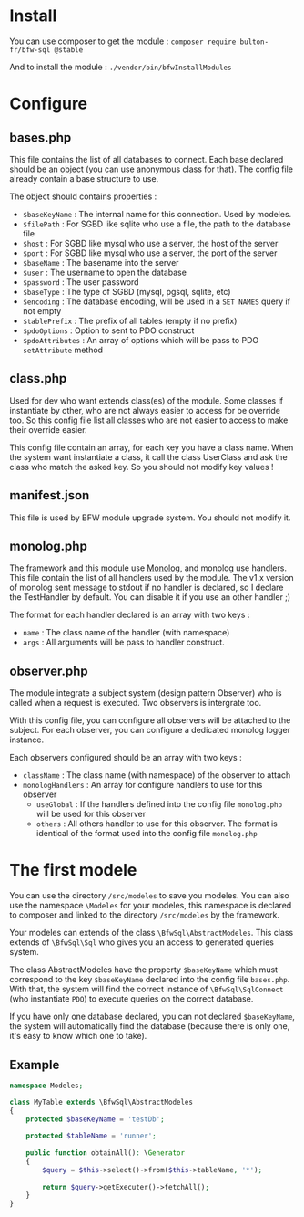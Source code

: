 # Install

You can use composer to get the module : `composer require bulton-fr/bfw-sql @stable`

And to install the module : `./vendor/bin/bfwInstallModules`

# Configure

## bases.php

This file contains the list of all databases to connect.
Each base declared should be an object (you can use anonymous class for that).
The config file already contain a base structure to use.

The object should contains properties :
* `$baseKeyName` : The internal name for this connection. Used by modeles.
* `$filePath` : For SGBD like sqlite who use a file, the path to the database file
* `$host` : For SGBD like mysql who use a server, the host of the server
* `$port` : For SGBD like mysql who use a server, the port of the server
* `$baseName` : The basename into the server
* `$user` : The username to open the database
* `$password` : The user password
* `$baseType` : The type of SGBD (mysql, pgsql, sqlite, etc)
* `$encoding` : The database encoding, will be used in a `SET NAMES` query if not empty
* `$tablePrefix` : The prefix of all tables (empty if no prefix)
* `$pdoOptions` : Option to sent to PDO construct
* `$pdoAttributes` : An array of options which will be pass to PDO `setAttribute` method

## class.php

Used for dev who want extends class(es) of the module.
Some classes if instantiate by other, who are not always easier to access for be override too.
So this config file list all classes who are not easier to access to make their override easier.

This config file contain an array, for each key you have a class name.
When the system want instantiate a class, it call the class UserClass and ask the class who match the asked key.
So you should not modify key values !

## manifest.json

This file is used by BFW module upgrade system. You should not modify it.

## monolog.php

The framework and this module use [Monolog](https://github.com/Seldaek/monolog), and monolog use handlers.
This file contain the list of all handlers used by the module.
The v1.x version of monolog sent message to stdout if no handler is declared, so I declare the TestHandler by default.
You can disable it if you use an other handler ;)

The format for each handler declared is an array with two keys :
* `name` : The class name of the handler (with namespace)
* `args` : All arguments will be pass to handler construct.

## observer.php

The module integrate a subject system (design pattern Observer) who is called when a request is executed. Two observers is intergrate too.

With this config file, you can configure all observers will be attached to the subject.
For each observer, you can configure a dedicated monolog logger instance.

Each observers configured should be an array with two keys :
* `className` : The class name (with namespace) of the observer to attach
* `monologHandlers` : An array for configure handlers to use for this observer
  * `useGlobal` : If the handlers defined into the config file `monolog.php` will be used for this observer
  * `others` : All others handler to use for this observer.
The format is identical of the format used into the config file `monolog.php`

# The first modele

You can use the directory `/src/modeles` to save you modeles.
You can also use the namespace `\Modeles` for your modeles, this namespace is declared to composer and linked to the directory `/src/modeles` by the framework.

Your modeles can extends of the class `\BfwSql\AbstractModeles`.
This class extends of `\BfwSql\Sql` who gives you an access to generated queries system.

The class AbstractModeles have the property `$baseKeyName` which must correspond to the key `$baseKeyName` declared into the config file `bases.php`.
With that, the system will find the correct instance of `\BfwSql\SqlConnect` (who instantiate `PDO`) to execute queries on the correct database.

If you have only one database declared, you can not declared `$baseKeyName`, the system will automatically find the database (because there is only one, it's easy to know which one to take).

## Example

```php
namespace Modeles;

class MyTable extends \BfwSql\AbstractModeles
{
    protected $baseKeyName = 'testDb';
    
    protected $tableName = 'runner';
    
    public function obtainAll(): \Generator
    {
        $query = $this->select()->from($this->tableName, '*');
        
        return $query->getExecuter()->fetchAll();
    }
}
```
